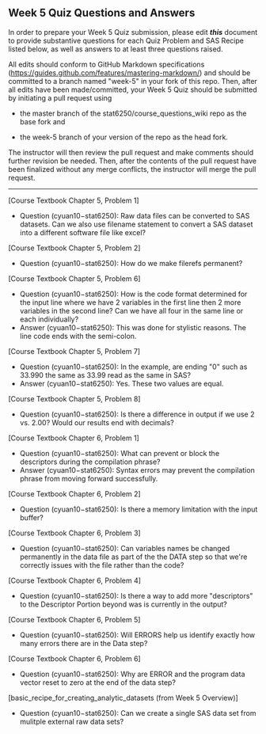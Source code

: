 ## Week 5 Quiz Questions and Answers

In order to prepare your Week 5 Quiz submission, please edit ***this*** document to provide substantive questions for each Quiz Problem and SAS Recipe listed below, as well as answers to at least three questions raised.

All edits should conform to GitHub Markdown specifications (https://guides.github.com/features/mastering-markdown/) and should be committed to a branch named "week-5" in your fork of this repo. Then, after all edits have been made/committed, your Week 5 Quiz should be submitted by initiating a pull request using

- the master branch of the stat6250/course_questions_wiki repo as the base fork and

- the week-5 branch of your version of the repo as the head fork.

The instructor will then review the pull request and make comments should further revision be needed. Then, after the contents of the pull request have been finalized without any merge conflicts, the instructor will merge the pull request.

********************************************************************************



[Course Textbook Chapter 5, Problem 1]
- Question (cyuan10−stat6250): Raw data files can be converted to SAS datasets. Can we also use filename statement to convert a SAS dataset into a different software file like excel?


[Course Textbook Chapter 5, Problem 2]
- Question (cyuan10−stat6250): How do we make filerefs permanent? 


[Course Textbook Chapter 5, Problem 6]
- Question (cyuan10−stat6250): How is the code format determined for the input line where we have 2 variables in the first line
then 2 more variables in the second line? Can we have all four in the same line or each individually? 
- Answer (cyuan10−stat6250): This was done for stylistic reasons. The line code ends with the semi-colon.


[Course Textbook Chapter 5, Problem 7]
- Question (cyuan10−stat6250): In the example, are ending "0" such as 33.990 the same as 33.99 read as the same in SAS?
- Answer (cyuan10−stat6250): Yes. These two values are equal.

[Course Textbook Chapter 5, Problem 8]
- Question (cyuan10−stat6250): Is there a difference in output if we use 2 vs. 2.00? Would our results end with decimals?


[Course Textbook Chapter 6, Problem 1]
- Question (cyuan10−stat6250): What can prevent or block the descriptors during the compilation phrase?
- Answer (cyuan10−stat6250): Syntax errors may prevent the compilation phrase from moving forward successfully.


[Course Textbook Chapter 6, Problem 2]
- Question (cyuan10−stat6250): Is there a memory limitation with the input buffer?



[Course Textbook Chapter 6, Problem 3]
- Question (cyuan10−stat6250): Can variables names be changed permanently in the data file as part of the the DATA step so that we're correctly issues with the file rather than the code?



[Course Textbook Chapter 6, Problem 4]
- Question (cyuan10−stat6250): Is there a way to add more "descriptors" to the Descriptor Portion beyond was is currently in the output?


[Course Textbook Chapter 6, Problem 5]
- Question (cyuan10−stat6250): Will ERRORS help us identify exactly how many errors there are in the Data step?


[Course Textbook Chapter 6, Problem 6]
- Question (cyuan10−stat6250): Why are ERROR and the program data vector reset to zero at the end of the data step? 



[basic_recipe_for_creating_analytic_datasets (from Week 5 Overview)]
- Question (cyuan10−stat6250): Can we create a single SAS data set from mulitple external raw data sets?
